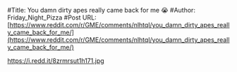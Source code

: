 #Title: You damn dirty apes really came back for me 😭
#Author: Friday_Night_Pizza
#Post URL: [https://www.reddit.com/r/GME/comments/nlhtql/you_damn_dirty_apes_really_came_back_for_me/](https://www.reddit.com/r/GME/comments/nlhtql/you_damn_dirty_apes_really_came_back_for_me/)


https://i.redd.it/8zrmrsut1h171.jpg